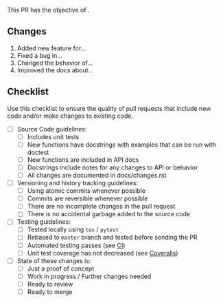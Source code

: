 
This PR has the objective of <describe it here>.

## Changes

1. Added new feature for...
2. Fixed a bug in...
3. Changed the behavior of...
4. Improved the docs about...

## Checklist

Use this checklist to ensure the quality of pull requests that include new code and/or make changes to existing code.

* [ ] Source Code guidelines:
  * [ ] Includes unit tests
  * [ ] New functions have docstrings with examples that can be run with doctest
  * [ ] New functions are included in API docs
  * [ ] Docstrings include notes for any changes to API or behavior
  * [ ] All changes are documented in docs/changes.rst
* [ ] Versioning and history tracking guidelines:
  * [ ] Using atomic commits whenever possible
  * [ ] Commits are reversible whenever possible
  * [ ] There are no incomplete changes in the pull request
  * [ ] There is no accidental garbage added to the source code
* [ ] Testing guidelines:
  * [ ] Tested locally using `tox` / `pytest`
  * [ ] Rebased to `master` branch and tested before sending the PR
  * [ ] Automated testing passes (see [CI](https://github.com/petl-developers/petl/actions))
  * [ ] Unit test coverage has not decreased (see [Coveralls](https://coveralls.io/github/petl-developers/petl))
* [ ] State of these changes is:
  * [ ] Just a proof of concept
  * [ ] Work in progress / Further changes needed
  * [ ] Ready to review
  * [ ] Ready to merge
